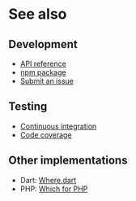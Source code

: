 # See also

## Development
- [API reference](https://dev.belin.io/which.js/api)
- [npm package](https://www.npmjs.com/package/@cedx/which)
- [Submit an issue](https://github.com/cedx/which.js/issues)

## Testing
- [Continuous integration](https://github.com/cedx/which.js/actions)
- [Code coverage](https://coveralls.io/github/cedx/which.js)

## Other implementations
- Dart: [Where.dart](https://dev.belin.io/where.dart)
- PHP: [Which for PHP](https://dev.belin.io/which.php)
